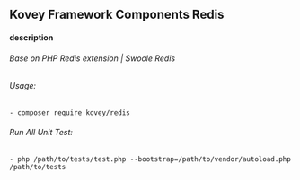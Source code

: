 ## Kovey Framework Components Redis
#### description
###### Base on PHP Redis extension | Swoole Redis
###### Usage:
    - composer require kovey/redis
###### Run All Unit Test:
    - php /path/to/tests/test.php --bootstrap=/path/to/vendor/autoload.php /path/to/tests
